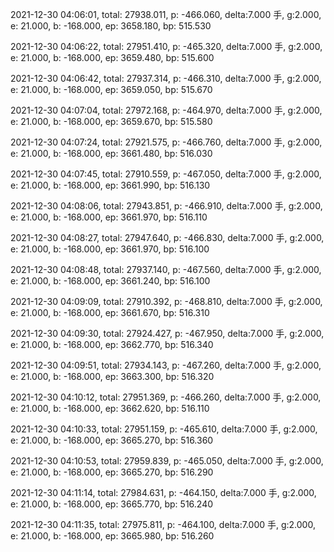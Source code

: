 2021-12-30 04:06:01, total: 27938.011, p: -466.060, delta:7.000 手, g:2.000, e: 21.000, b: -168.000, ep: 3658.180, bp: 515.530

2021-12-30 04:06:22, total: 27951.410, p: -465.320, delta:7.000 手, g:2.000, e: 21.000, b: -168.000, ep: 3659.480, bp: 515.600

2021-12-30 04:06:42, total: 27937.314, p: -466.310, delta:7.000 手, g:2.000, e: 21.000, b: -168.000, ep: 3659.050, bp: 515.670

2021-12-30 04:07:04, total: 27972.168, p: -464.970, delta:7.000 手, g:2.000, e: 21.000, b: -168.000, ep: 3659.670, bp: 515.580

2021-12-30 04:07:24, total: 27921.575, p: -466.760, delta:7.000 手, g:2.000, e: 21.000, b: -168.000, ep: 3661.480, bp: 516.030

2021-12-30 04:07:45, total: 27910.559, p: -467.050, delta:7.000 手, g:2.000, e: 21.000, b: -168.000, ep: 3661.990, bp: 516.130

2021-12-30 04:08:06, total: 27943.851, p: -466.910, delta:7.000 手, g:2.000, e: 21.000, b: -168.000, ep: 3661.970, bp: 516.110

2021-12-30 04:08:27, total: 27947.640, p: -466.830, delta:7.000 手, g:2.000, e: 21.000, b: -168.000, ep: 3661.970, bp: 516.100

2021-12-30 04:08:48, total: 27937.140, p: -467.560, delta:7.000 手, g:2.000, e: 21.000, b: -168.000, ep: 3661.240, bp: 516.100

2021-12-30 04:09:09, total: 27910.392, p: -468.810, delta:7.000 手, g:2.000, e: 21.000, b: -168.000, ep: 3661.670, bp: 516.310

2021-12-30 04:09:30, total: 27924.427, p: -467.950, delta:7.000 手, g:2.000, e: 21.000, b: -168.000, ep: 3662.770, bp: 516.340

2021-12-30 04:09:51, total: 27934.143, p: -467.260, delta:7.000 手, g:2.000, e: 21.000, b: -168.000, ep: 3663.300, bp: 516.320

2021-12-30 04:10:12, total: 27951.369, p: -466.260, delta:7.000 手, g:2.000, e: 21.000, b: -168.000, ep: 3662.620, bp: 516.110

2021-12-30 04:10:33, total: 27951.159, p: -465.610, delta:7.000 手, g:2.000, e: 21.000, b: -168.000, ep: 3665.270, bp: 516.360

2021-12-30 04:10:53, total: 27959.839, p: -465.050, delta:7.000 手, g:2.000, e: 21.000, b: -168.000, ep: 3665.270, bp: 516.290

2021-12-30 04:11:14, total: 27984.631, p: -464.150, delta:7.000 手, g:2.000, e: 21.000, b: -168.000, ep: 3665.770, bp: 516.240

2021-12-30 04:11:35, total: 27975.811, p: -464.100, delta:7.000 手, g:2.000, e: 21.000, b: -168.000, ep: 3665.980, bp: 516.260
